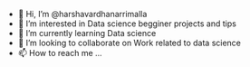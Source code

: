 - 👋 Hi, I’m @harshavardhanarrimalla
- 👀 I’m interested in Data science begginer projects and tips
- 🌱 I’m currently learning Data science
- 💞️ I’m looking to collaborate on Work related to data science
- 📫 How to reach me ...

<!---
harshavardhanarrimalla/harshavardhanarrimalla is a ✨ special ✨ repository because its `README.md` (this file) appears on your GitHub profile.
You can click the Preview link to take a look at your changes.
--->

